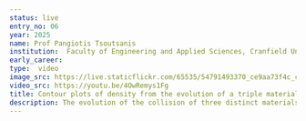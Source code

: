 ```yaml
---
status: live
entry_no: 06
year: 2025
name: Prof Pangiotis Tsoutsanis
institution:  Faculty of Engineering and Applied Sciences, Cranfield University
early_career: 
type:  video 
image_src: https://live.staticflickr.com/65535/54791493370_ce9aa73f4c_c.jpg
video_src: https://youtu.be/4OwRemys1Fg
title: Contour plots of density from the evolution of a triple material interaction, simulated with a hybrid DG-FV method using UCNS3D
description: The evolution of the collision of three distinct materials, give rise to spectacular visuals ranging from interaction of shockwaves to vortical instabilities across the interfaces, to chaotic mixing that disperses materials. These collisions can be found in several settings such as supernova explosions, inertial confinement fusion, and ablation of thermal protection systems. Gaining a deeper understanding of these worlds depends on developing numerical frameworks that are highly efficient, accurate, and robust. In this instance this triple material interaction has been simulated on ARCHER2, by a high-order Discontinuous Galerkin- Finite Volume found in the open-source UCNS3D CFD software.
---
```




